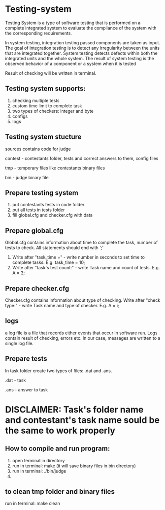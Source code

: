 <!DOCTYPE html>
<html>
<head>
<h1> Testing-system </h1>
</head>
<body>
<p> Testing System is a type of software testing that is performed on a complete integrated system to evaluate the compliance of the system with the corresponding requirements.

In system testing, integration testing passed components are taken as input. The goal of integration testing is to detect any irregularity between the units that are integrated together. System testing detects defects within both the integrated units and the whole system. The result of system testing is the observed behavior of a component or a system when it is tested 

Result of checking will be written in terminal. </p>
  <h2> Testing system supports:</h2>
  <ol>
  <li> checking multiple tests </li>
  <li> custom time limit to complete task </li>
  <li> two types of checkers: integer and byte </li>
  <li> configs </li>
  <li> logs </li>
  </ol>
  <h2> Testing system stucture </h2>
  <p2> 
   sources contains code for judge
  
   contest - contestants folder, tests and correct answers to them, config files
       
   tmp - temporary files like contestants binary files 
       
   bin - judge binary file
   </p2>
  <h2> Prepare testing system </h2>
  <ol>
  <li> put contestants tests in code folder </li>
  <li> put all tests in tests folder </li>
  <li> fill global.cfg and checker.cfg with data </li>
  </ol>
  <h2> Prepare global.cfg </h2>
  <p> Global.cfg contains information about time to complete the task, number of tests to check. All statements should end with ';' </p>
  <ol>
  <li>  Write after "task_time =" - write number in seconds to set time to complete tasks. E.g. task_time = 10; </li>
  <li>  Write after "task's test count:" - write Task name and count of tests. E.g. A = 3; </li>
  </ol>
  <h2> Prepare checker.cfg </h2>
  <p2> Checker.cfg contains information about type of checking.
  Write after "check type:" - write Task name and type of checker. E.g. A = i; </p2>
  <h2> logs </h2>
  <p2>  a log file is a file that records either events that occur in software run.</p2>
  <p2>
  Logs contain result of checking, errors etc. In our case, messages are written to a single log file. </p2>
  <h2> Prepare tests </h2>
  <p2> In task folder create two types of files: .dat and .ans.
  
  .dat - task
  
  .ans - answer to task
  </p2>
  <h1> DISCLAIMER: Task's folder name and contestant's task name sould be the same to work properly </h1>
  <h2> How to compile and run program: </h2>
  <ol> 
  <li> open terminal in directory </li>
  <li> run in terminal: make (it will save binary files in bin directory) </li>
  <li> run in terminal: ./bin/judge <li>
  </ol>
  <h2> to clean tmp folder and binary files </h2>
  <p2> run in terminal: make clean </p2>
</body>
</html>
